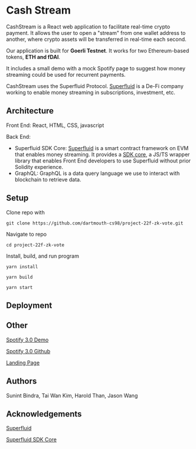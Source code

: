 # Cash Stream

CashStream is a React web application to facilitate real-time crypto payment. It allows the user to open a "stream" from one wallet address to another, where crypto assets will be transferred in real-time each second.

Our application is built for **Goerli Testnet**. It works for two Ethereum-based tokens, **ETH and fDAI**.

It includes a small demo with a mock Spotify page to suggest how money streaming could be used for recurrent payments.

CashStream uses the Superfluid Protocol. [Superfluid](https://www.superfluid.finance/) is a De-Fi company working to enable money streaming in subscriptions, investment, etc.

## Architecture

Front End: React, HTML, CSS, javascript

Back End:
* Superfluid SDK Core: [Superfluid](https://docs.superfluid.finance/superfluid/) is a smart contract framework on EVM that enables money streaming.
It provides a [SDK core](https://docs.superfluid.finance/superfluid/developers/sdk-core), a JS/TS wrapper library that enables Front End developers to use Superfluid without prior Solidity experience.
* GraphQL: GraphQL is a data query language we use to interact with blockchain to retrieve data.

## Setup

Clone repo with
```
git clone https://github.com/dartmouth-cs98/project-22f-zk-vote.git
```
Navigate to repo
```
cd project-22f-zk-vote 
```
Install, build, and run program
```
yarn install
```
```
yarn build
```
```
yarn start
```

## Deployment

## Other

[Spotify 3.0 Demo](https://spotify-3-0.onrender.com/)

[Spotify 3.0 Github](https://github.com/thanvinhbaohoang/Spotify-3.0)

[Landing Page](http://cashstreamcrypto.com)

## Authors

Sunint Bindra, Tai Wan Kim, Harold Than, Jason Wang

## Acknowledgements

[Superfluid](https://docs.superfluid.finance/superfluid/)

[Superfluid SDK Core](https://docs.superfluid.finance/superfluid/developers/sdk-core)
